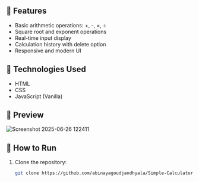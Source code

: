 
## 🚀 Features
- Basic arithmetic operations: +, -, ×, ÷
- Square root and exponent operations
- Real-time input display
- Calculation history with delete option
- Responsive and modern UI

## 📁 Technologies Used
- HTML
- CSS
- JavaScript (Vanilla)

## 📸 Preview
![Screenshot 2025-06-26 122411](https://github.com/user-attachments/assets/d1c5f124-8740-4a7b-83f8-49999864798a)




## 🔧 How to Run
1. Clone the repository:
   ```bash
   git clone https://github.com/abinayagoudjandhyala/Simple-Calculator.git
